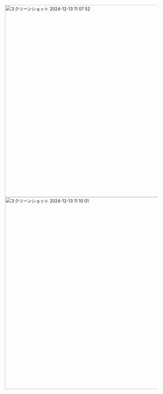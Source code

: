 <img width="631" alt="スクリーンショット 2024-12-13 11 07 52" src="https://github.com/user-attachments/assets/ca5ce1a8-37b9-411d-a042-906f89feea0b" />


<img width="631" alt="スクリーンショット 2024-12-13 11 10 01" src="https://github.com/user-attachments/assets/550bc2a3-71e0-4377-a42f-47e61d70cb31" />
